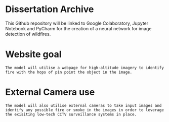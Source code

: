 # Dissertation Archive
This Github repository will be linked to Google Colaboratory, Jupyter Notebook and PyCharm for the creation of a neural network for image detection of wildfires.


# Website goal
``The model will utilise a webpage for high-altitude imagery to identify fire with the hops of pin point the object in the image.``

# External Camera use
``The model will also utilise external cameras to take input images and identify any possible fire or smoke in the images in order to leverage the exisiting low-tech CCTV surveillance systems in place.``
